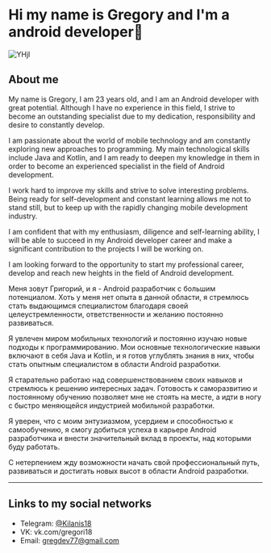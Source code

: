 # Hi my name is Gregory and I'm a android developer👋 #
![YHjl](https://user-images.githubusercontent.com/76473073/167352645-91c14b58-1ef4-434d-ac56-28ad2c3c873f.gif)
## About me

My name is Gregory, I am 23 years old, and I am an Android developer with great potential. Although I have no experience in this field, I strive to become an outstanding specialist due to my dedication, responsibility and desire to constantly develop.

I am passionate about the world of mobile technology and am constantly exploring new approaches to programming. My main technological skills include Java and Kotlin, and I am ready to deepen my knowledge in them in order to become an experienced specialist in the field of Android development.

I work hard to improve my skills and strive to solve interesting problems. Being ready for self-development and constant learning allows me not to stand still, but to keep up with the rapidly changing mobile development industry.

I am confident that with my enthusiasm, diligence and self-learning ability, I will be able to succeed in my Android developer career and make a significant contribution to the projects I will be working on.

I am looking forward to the opportunity to start my professional career, develop and reach new heights in the field of Android development.



Меня зовут Григорий, и я - Android разработчик с большим потенциалом. Хоть у меня нет опыта в данной области, я стремлюсь стать выдающимся специалистом благодаря своей целеустремленности, ответственности и желанию постоянно развиваться.

Я увлечен миром мобильных технологий и постоянно изучаю новые подходы к программированию. Мои основные технологические навыки включают в себя Java и Kotlin, и я готов углублять знания в них, чтобы стать опытным специалистом в области Android разработки.

Я старательно работаю над совершенствованием своих навыков и стремлюсь к решению интересных задач. Готовость к саморазвитию и постоянному обучению позволяет мне не стоять на месте, а идти в ногу с быстро меняющейся индустрией мобильной разработки.

Я уверен, что с моим энтузиазмом, усердием и способностью к самообучению, я смогу добиться успеха в карьере Android разработчика и внести значительный вклад в проекты, над которыми буду работать.

С нетерпением жду возможности начать свой профессиональный путь, развиваться и достигать новых высот в области Android разработки.
***
## Links to my social networks
+ Telegram: [@Kilanis18](https://t.me/Kilanis18)
+ VK: vk.com/gregori18
+ Email: gregdev77@gmail.com
